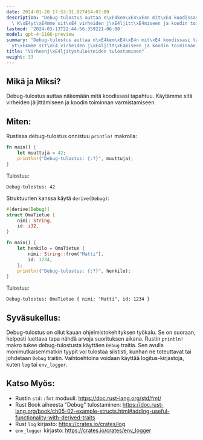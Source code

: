 ```yaml
---
date: 2024-01-20 17:53:31.027454-07:00
description: "Debug-tulostus auttaa n\xE4kem\xE4\xE4n mit\xE4 koodissasi tapahtuu.\
  \ K\xE4yt\xE4mme sit\xE4 virheiden j\xE4ljitt\xE4miseen ja koodin toiminnan varmistamiseen."
lastmod: '2024-03-13T22:44:56.359221-06:00'
model: gpt-4-1106-preview
summary: "Debug-tulostus auttaa n\xE4kem\xE4\xE4n mit\xE4 koodissasi tapahtuu. K\xE4\
  yt\xE4mme sit\xE4 virheiden j\xE4ljitt\xE4miseen ja koodin toiminnan varmistamiseen."
title: "Virheenj\xE4ljitystulosteiden tulostaminen"
weight: 33
---
```


## Mikä ja Miksi?
Debug-tulostus auttaa näkemään mitä koodissasi tapahtuu. Käytämme sitä virheiden jäljittämiseen ja koodin toiminnan varmistamiseen.

## Miten:
Rustissa debug-tulostus onnistuu `println!` makrolla:

```Rust
fn main() {
    let muuttuja = 42;
    println!("Debug-tulostus: {:?}", muuttuja);
}
```

Tulostuu:

```
Debug-tulostus: 42
```

Struktuurien kanssa käytä `derive(Debug)`:

```Rust
#[derive(Debug)]
struct OmaTietue {
    nimi: String,
    id: i32,
}

fn main() {
    let henkilo = OmaTietue {
        nimi: String::from("Matti"),
        id: 1234,
    };
    println!("Debug-tulostus: {:?}", henkilo);
}
```

Tulostuu:

```
Debug-tulostus: OmaTietue { nimi: "Matti", id: 1234 }
```

## Syväsukellus:
Debug-tulostus on ollut kauan ohjelmistokehityksen työkalu. Se on suoraan, helposti luettava tapa nähdä arvoja suorituksen aikana. Rustin `println!` makro tukee debug-tulostusta käyttäen `Debug` traitia. Sen avulla monimutkaisemmatkin tyypit voi tulostaa siististi, kunhan ne toteuttavat tai johdetaan `Debug` traitin. Vaihtoehtoina voidaan käyttää logitus-kirjastoja, kuten `log` tai `env_logger`.

## Katso Myös:
- Rustin `std::fmt` moduuli: https://doc.rust-lang.org/std/fmt/
- Rust Book aiheesta "Debug" tulostaminen: https://doc.rust-lang.org/book/ch05-02-example-structs.html#adding-useful-functionality-with-derived-traits
- Rust `log` kirjasto: https://crates.io/crates/log
- `env_logger` kirjasto: https://crates.io/crates/env_logger
